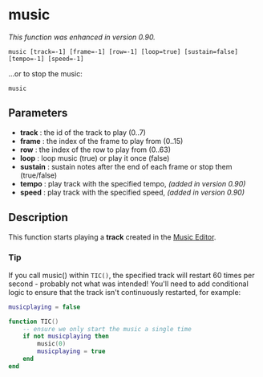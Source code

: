 # music

_This function was enhanced in version 0.90._


`music [track=-1] [frame=-1] [row=-1] [loop=true] [sustain=false] [tempo=-1] [speed=-1]`

...or to stop the music:

`music`

## Parameters

* **track** : the id of the track to play (0..7)
* **frame** : the index of the frame to play from (0..15)
* **row** : the index of the row to play from (0..63)
* **loop** : loop music (true) or play it once (false)
* **sustain** : sustain notes after the end of each frame or stop them (true/false)
* **tempo** : play track with the specified tempo, _(added in version 0.90)_
* **speed** : play track with the specified speed, _(added in version 0.90)_

## Description

This function starts playing a **track** created in the [Music Editor](Home#music-editor).

### Tip

If you call music() within `TIC()`, the specified track will restart 60 times per second - probably not what was intended! You'll need to add conditional logic to ensure that the track isn't continuously restarted, for example:

```lua
musicplaying = false

function TIC()
    -- ensure we only start the music a single time
    if not musicplaying then
        music(0)
        musicplaying = true
    end
end
```
